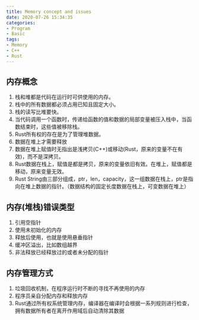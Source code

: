 ```yaml
---
title: Memory concept and issues
date: 2020-07-26 15:34:35
categories:
- Program
- Basic
tags:
- Memory
- C++
- Rust
---
```


## 内存概念
1. 栈和堆都是代码在运行时可供使用的内存。
1. 栈中的所有数据都必须占用已知且固定大小。
1. 栈的读写比堆要快。
1. 当代码调用一个函数时，传递给函数的值和数据的局部变量被压入栈中，当函数结束时，这些值被移除栈。
1. Rust所有权的存在是为了管理堆数据。
1. 数据在堆上才需要释放
1. 数据在堆上赋值时无指出是浅拷贝(C++)或移动(Rust，原来的变量不在有效)，而不是深拷贝。
1. Rust数据在栈上，赋值是都是拷贝，原来的变量依旧有效。在堆上，赋值都是移动，原来变量无效。
1. Rust String由三部分组成，ptr，len，capacity，这一组数据在栈上，ptr是指向在堆上数据的指针。（数据结构的固定长度数据在栈上，可变数据在堆上）

## 内存(堆栈)错误类型
1. 引用空指针
1. 使用未初始化的内存
1. 释放后使用，也就是使用悬垂指针
1. 缓冲区溢出，比如数组越界
1. 非法释放已经释放过的或者未分配的指针

## 内存管理方式
1. 垃圾回收机制，在程序运行时不断的寻找不再使用的内存
1. 程序员亲自分配内存和释放内存
1. Rust通过所有权系统管理内存，编译器在编译时会根据一系列规则进行检查，拥有数据所有者在离开作用域后自动清除其数据
